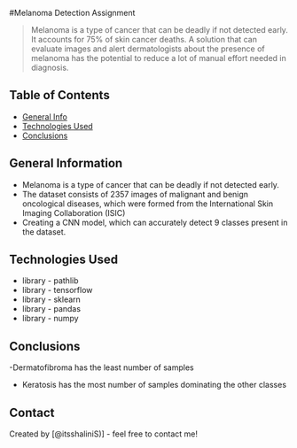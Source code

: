 #Melanoma Detection Assignment
> Melanoma is a type of cancer that can be deadly if not detected early. It accounts for 75% of skin cancer deaths. A solution that can evaluate images and alert dermatologists about the presence of melanoma has the potential to reduce a lot of manual effort needed in diagnosis.


## Table of Contents
* [General Info](#general-information)
* [Technologies Used](#technologies-used)
* [Conclusions](#conclusions)


## General Information
- Melanoma is a type of cancer that can be deadly if not detected early.
- The dataset consists of 2357 images of malignant and benign oncological diseases, which were formed from the International Skin Imaging Collaboration (ISIC)
- Creating a CNN model, which can accurately detect 9 classes present in the dataset. 

## Technologies Used
- library - pathlib
- library - tensorflow
- library - sklearn
- library - pandas
- library - numpy

## Conclusions
-Dermatofibroma has the least number of samples
- Keratosis has the most number of samples dominating the other classes


## Contact
Created by [@itsshaliniS)] - feel free to contact me!
